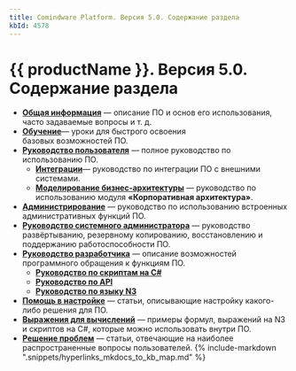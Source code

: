 ```yaml
---
title: Comindware Platform. Версия 5.0. Содержание раздела
kbId: 4578
---
```


# {{ productName }}. Версия 5.0. Содержание раздела

- **[Общая информация](https://kb.comindware.ru/category.php?id=799)** — описание ПО и основ его использования, часто задаваемые вопросы и т. д.
- [**Обучение**](https://kb.comindware.ru/category.php?id=870)— уроки для быстрого освоения базовых возможностей ПО.
- [**Руководство пользователя**](https://kb.comindware.ru/category.php?id=817) — полное руководство по использованию ПО.
    - **[Интеграции](https://kb.comindware.ru/category.php?id=872)**— руководство по интеграции ПО с внешними системами.
    - [**Моделирование бизнес-архитектуры**](https://kb.comindware.ru/category.php?id=861) — руководство по использованию модуля **«Корпоративная архитектура»**.
- [**Администрирование**](https://kb.comindware.ru/category.php?id=818) — руководство по использованию встроенных административных функций ПО.
- [**Руководство системного администратора**](https://kb.comindware.ru/category.php?id=802) — руководство развёртыванию, резервному копированию, восстановлению и поддержанию работоспособности ПО.
- [**Руководство разработчика**](2580) — описание возможностей программного обращения к функциям ПО.
    - [**Руководство по скриптам на C#**](https://kb.comindware.ru/category.php?id=869)
    - [**Руководство по API**](https://kb.comindware.ru/category.php?id=868 "Руководство по API")
    - [**Руководство по языку N3**](https://kb.comindware.ru/category.php?id=867 "Руководство по языку N3")
- [**Помощь в настройке**](https://kb.comindware.ru/category.php?id=871) — статьи, описывающие настройку какого-либо решения для ПО.
- [**Выражения для вычислений**](https://kb.comindware.ru/category.php?id=876) — примеры формул, выражений на N3 и скриптов на C#, которые можно использовать внутри ПО.
- [**Решение проблем**](https://kb.comindware.ru/category.php?id=887) — статьи, отвечающие на наиболее распространенные вопросы пользователей.
{% include-markdown ".snippets/hyperlinks_mkdocs_to_kb_map.md" %}
